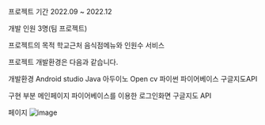 프로젝트 기간
2022.09 ~ 2022.12

개발 인원
3명(팀 프로젝트)

프로젝트의 목적
학교근처 음식점메뉴와 인원수 서비스

프로젝트 개발환경은 다음과 같습니다.

개발환경
Android studio
Java
아두이노
Open cv
파이썬
파이어베이스
구글지도API

구현 부분
메인페이지
파이어베이스를 이용한 로그인화면
구글지도 API

페이지
![image](https://github.com/1234jung/2022-app/assets/93902468/afed57a3-3cb5-48d0-8983-908f022a9282)





